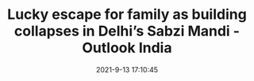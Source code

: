 ---
"title": "Lucky escape for family as building collapses in Delhi’s Sabzi Mandi - Outlook India"
"date": "2021-9-13 17:10:45"
"feed_name": "GOOGLENEWS"
"feed_website": "https://news.google.com/search?q=drilling%2Bincident&hl=en-US&gl=US&ceid=US:en"
"feed_rss": "https://news.google.com/rss/search?q=drilling%2Bincident&hl=en-US&gl=US&ceid=US:en"
"link": "https://www.outlookindia.com/newsscroll/lucky-escape-for-family-as-building-collapses-in-delhis-sabzi-mandi/2159250"
"file": "_posts/2021-9-13-17-10-45_GOOGLENEWS_353defec069ae5339920282dd8ed853d80074ff8.md"
"accident": "0"
"drilling": "0"
"dead": "0"
"injured": "0"
---